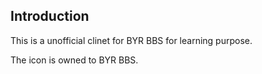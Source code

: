 ## Introduction

This is a unofficial clinet for BYR BBS for learning purpose.

The icon is owned to BYR BBS.
